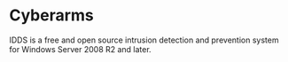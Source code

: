 # Cyberarms
IDDS is a free and open source intrusion detection and prevention system for Windows Server 2008 R2 and later. 
